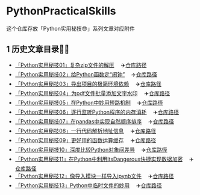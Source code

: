 # PythonPracticalSkills
这个仓库存放「Python实用秘技😎」系列文章对应附件



## 1 历史文章目录👨‍💻

- [「Python实用秘技01」复杂zip文件的解压](https://www.cnblogs.com/feffery/p/15668669.html) 　:airplane:[仓库路径](./历史文章/「Python实用秘技01」复杂zip文件的解压)
- [「Python实用秘技02」给Python函数定“闹钟”](https://www.cnblogs.com/feffery/p/15676516.html) 　:airplane:[仓库路径](./历史文章/「Python实用秘技02」给Python函数定“闹钟”)
- [「Python实用秘技03」导出项目的极简环境依赖](https://www.cnblogs.com/feffery/p/15712273.html) 　:airplane:[仓库路径](./历史文章/「Python实用秘技03」导出项目的极简环境依赖)
- [「Python实用秘技04」为pdf文件批量添加文字水印](https://www.cnblogs.com/feffery/p/15827573.html) 　:airplane:[仓库路径](./历史文章/「Python实用秘技04」为pdf文件批量添加文字水印)
- [「Python实用秘技05」在Python中妙用短路机制](https://www.cnblogs.com/feffery/p/15906089.html) 　:airplane:[仓库路径](./历史文章/「Python实用秘技05」在Python中妙用短路机制)
- [「Python实用秘技06」逐行监听Python程序的内存消耗](https://www.cnblogs.com/feffery/p/15928369.html) 　:airplane:[仓库路径](./历史文章/「Python实用秘技06」逐行监听Python程序的内存消耗)
- [「Python实用秘技07」在pandas中实现自然顺序排序](https://www.cnblogs.com/feffery/p/16156984.html) 　:airplane:[仓库路径](./历史文章/「Python实用秘技07」在pandas中实现自然顺序排序)
- [「Python实用秘技08」一行代码解析地址信息](https://www.cnblogs.com/feffery/p/16226067.html) 　:airplane:[仓库路径](./历史文章/「Python实用秘技08」一行代码解析地址信息)
- [「Python实用秘技09」更好用的函数运算缓存](https://www.cnblogs.com/feffery/p/16515158.html) 　:airplane:[仓库路径](./历史文章/「Python实用秘技09」更好用的函数运算缓存)
- [「Python实用秘技10」深度比较Python对象间差异](https://www.cnblogs.com/feffery/p/16557188.html) 　:airplane:[仓库路径](./历史文章/「Python实用秘技10」深度比较Python对象间差异)
- [「Python实用秘技11」在Python中利用ItsDangerous快捷实现数据加密](https://www.cnblogs.com/feffery/p/16886578.html) 　:airplane:[仓库路径](./历史文章/「Python实用秘技11」在Python中利用ItsDangerous快捷实现数据加密)
- [「Python实用秘技12」像导入模块一样导入ipynb文件](https://www.cnblogs.com/feffery/p/17047147.html) 　:airplane:[仓库路径](./历史文章/「Python实用秘技12」像导入模块一样导入ipynb文件)
- [「Python实用秘技13」Python中临时文件的妙用](https://www.cnblogs.com/feffery/p/17157404.html) 　:airplane:[仓库路径](./历史文章/「Python实用秘技13」Python中临时文件的妙用)

